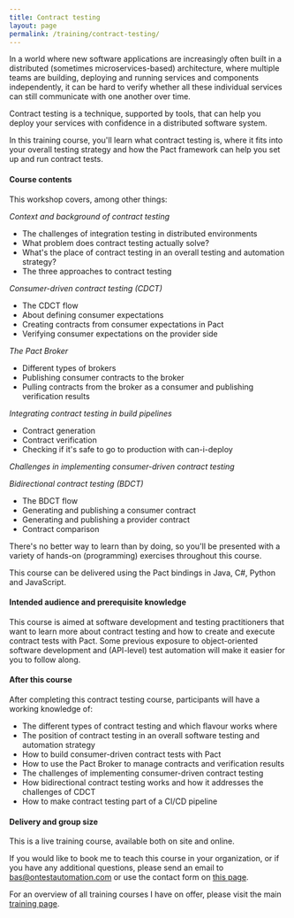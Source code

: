 ```yaml
---
title: Contract testing
layout: page
permalink: /training/contract-testing/
---
```

In a world where new software applications are increasingly often built in a distributed (sometimes microservices-based) architecture, where multiple teams are building, deploying and running services and components independently, it can be hard to verify whether all these individual services can still communicate with one another over time.

Contract testing is a technique, supported by tools, that can help you deploy your services with confidence in a distributed software system.

In this training course, you'll learn what contract testing is, where it fits into your overall testing strategy and how the Pact framework can help you set up and run contract tests.

#### Course contents

This workshop covers, among other things:

_Context and background of contract testing_
* The challenges of integration testing in distributed environments
* What problem does contract testing actually solve?
* What's the place of contract testing in an overall testing and automation strategy?
* The three approaches to contract testing

_Consumer-driven contract testing (CDCT)_
* The CDCT flow
* About defining consumer expectations
* Creating contracts from consumer expectations in Pact
* Verifying consumer expectations on the provider side

_The Pact Broker_
* Different types of brokers
* Publishing consumer contracts to the broker
* Pulling contracts from the broker as a consumer and publishing verification results

_Integrating contract testing in build pipelines_
* Contract generation
* Contract verification
* Checking if it's safe to go to production with can-i-deploy

_Challenges in implementing consumer-driven contract testing_

_Bidirectional contract testing (BDCT)_
* The BDCT flow
* Generating and publishing a consumer contract
* Generating and publishing a provider contract
* Contract comparison 

There's no better way to learn than by doing, so you'll be presented with a variety of hands-on (programming) exercises throughout this course.

This course can be delivered using the Pact bindings in Java, C#, Python and JavaScript.

#### Intended audience and prerequisite knowledge

This course is aimed at software development and testing practitioners that want to learn more about contract testing and how to create and execute contract tests with Pact. Some previous exposure to object-oriented software development and (API-level) test automation will make it easier for you to follow along.

#### After this course
After completing this contract testing course, participants will have a working knowledge of:

* The different types of contract testing and which flavour works where
* The position of contract testing in an overall software testing and automation strategy
* How to build consumer-driven contract tests with Pact
* How to use the Pact Broker to manage contracts and verification results
* The challenges of implementing consumer-driven contract testing
* How bidirectional contract testing works and how it addresses the challenges of CDCT
* How to make contract testing part of a CI/CD pipeline

#### Delivery and group size  
This is a live training course, available both on site and online.

If you would like to book me to teach this course in your organization, or if you have any additional questions, please send an email to bas@ontestautomation.com or use the contact form on [this page](/contact/).

For an overview of all training courses I have on offer, please visit the main [training page](/training/).